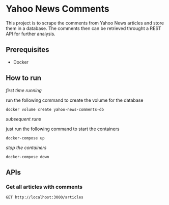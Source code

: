 # Yahoo News Comments
This project is to scrape the comments from Yahoo News articles and store them in a database.  The comments then can be retrieved throught a REST API for further analysis.

## Prerequisites
* Docker

## How to run

*first time running*

run the following command to create the volume for the database
```
docker volume create yahoo-news-comments-db  
```

*subsequent runs*

just run the following command to start the containers
```
docker-compose up
```

*stop the containers*

```
docker-compose down
```

## APIs

### Get all articles with comments
```
GET http://localhost:3000/articles
```